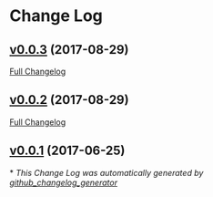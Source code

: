 # Change Log

## [v0.0.3](https://github.com/muoncore/stack-event/tree/v0.0.3) (2017-08-29)
[Full Changelog](https://github.com/muoncore/stack-event/compare/v0.0.2...v0.0.3)

## [v0.0.2](https://github.com/muoncore/stack-event/tree/v0.0.2) (2017-08-29)
[Full Changelog](https://github.com/muoncore/stack-event/compare/v0.0.1...v0.0.2)

## [v0.0.1](https://github.com/muoncore/stack-event/tree/v0.0.1) (2017-06-25)


\* *This Change Log was automatically generated by [github_changelog_generator](https://github.com/skywinder/Github-Changelog-Generator)*